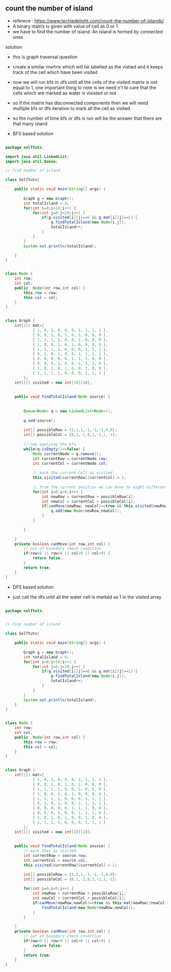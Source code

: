 ## count the number of island

- referece : https://www.techiedelight.com/count-the-number-of-islands/
- A binary matrix is given with value of cell as 0 or 1
- we have to find the number of island. An island is formed by connected ones


solution 
- this is graph traversal question
- create a similar martrix which will be labelled as the vistied and it keeps track of the cell which have been visited
- now we will run bfs or dfs until all the cells of the visited matrix is not equal to 1. one important thing to note is we need n't to care that the cells which are marked as water is visisted or not
- so if the matrix has disconnected components then we will need multiple bfs or dfs iteration to mark all the cell as visited
- so the number of time bfs or dfs is run will be the answer that there are that many island


- BFS based solution

```java

package selftuts;

import java.util.LinkedList;
import java.util.Queue;

// find number of island 

class Selftuts{

	public static void main(String[] args) {
		
		Graph g = new Graph();
		int totalIsland = 0;
		for(int i=0;i<10;i++) {
			for(int j=0;j<10;j++) {
				if(g.visited[i][j]==0 && g.mat[i][j]==1) {
					g.findTotalIsland(new Node(i,j));
					totalIsland++;
				}
			}
		}
		System.out.println(totalIsland);

	}
}


class Node {
	int row;
	int col;
	public  Node(int row,int col) {
		this.row = row;
		this.col = col;
	}
}


class Graph {
	int[][] mat={
			{ 1, 0, 1, 0, 0, 0, 1, 1, 1, 1 },
			{ 0, 0, 1, 0, 1, 0, 1, 0, 0, 0 },
			{ 1, 1, 1, 1, 0, 0, 1, 0, 0, 0 },
			{ 1, 0, 0, 1, 0, 1, 0, 0, 0, 0 },
			{ 1, 1, 1, 1, 0, 0, 0, 1, 1, 1 },
			{ 0, 1, 0, 1, 0, 0, 1, 1, 1, 1 },
			{ 0, 0, 0, 0, 0, 1, 1, 1, 0, 0 },
			{ 0, 0, 0, 1, 0, 0, 1, 1, 1, 0 },
			{ 1, 0, 1, 0, 1, 0, 0, 1, 0, 0 },
			{ 1, 1, 1, 1, 0, 0, 0, 1, 1, 1 }
		};
	int[][] visited = new int[10][10];
	
	
	public void findTotalIsland(Node source) {
		
		
		Queue<Node> q = new LinkedList<Node>();
		
		q.add(source);
		
		int[] possibleRow = {1,1,1,-1,-1,-1,0,0};
		int[] possibleCol = {0,1,-1,0,1,-1,1,-1};
		
		// now applying the bfs
		while(q.isEmpty()==false) {
			Node currentNode = q.remove();
			int currentRow = currentNode.row;
			int currentCol = currentNode.col;
			
			// mark the current Cell as visited
			this.visited[currentRow][currentCol] = 1;
			
			// from the current position we can move to eight different places
			for(int i=0;i<8;i++) {
			    int newRow = currentRow + possibleRow[i];
			    int newCol = currentCol + possibleCol[i];
			    if(canMove(newRow, newCol)==true && this.visited[newRow][newCol]==0 && this.mat[newRow][newCol]==1) {
			    	q.add(new Node(newRow,newCol));
			    }
			}

		}
		
	}
	private boolean canMove(int row,int col) {
		// out of boundary check condition
		if(row<0 || row>9 || col<0 || col>9) {
			return false;
		}
		return true;
	}
}


```




- DFS based solution

- just call the dfs until all the water cell is marked as 1 in the visited array

```java

package selftuts;


// find number of island 

class Selftuts{

	public static void main(String[] args) {
		
		Graph g = new Graph();
		int totalIsland = 0;
		for(int i=0;i<10;i++) {
			for(int j=0;j<10;j++) {
				if(g.visited[i][j]==0 && g.mat[i][j]==1) {
					g.findTotalIsland(new Node(i,j));
					totalIsland++;
				}
			}
		}
		System.out.println(totalIsland);
	}
}


class Node {
	int row;
	int col;
	public  Node(int row,int col) {
		this.row = row;
		this.col = col;
	}
}


class Graph {
	int[][] mat={
			{ 1, 0, 1, 0, 0, 0, 1, 1, 1, 1 },
			{ 0, 0, 1, 0, 1, 0, 1, 0, 0, 0 },
			{ 1, 1, 1, 1, 0, 0, 1, 0, 0, 0 },
			{ 1, 0, 0, 1, 0, 1, 0, 0, 0, 0 },
			{ 1, 1, 1, 1, 0, 0, 0, 1, 1, 1 },
			{ 0, 1, 0, 1, 0, 0, 1, 1, 1, 1 },
			{ 0, 0, 0, 0, 0, 1, 1, 1, 0, 0 },
			{ 0, 0, 0, 1, 0, 0, 1, 1, 1, 0 },
			{ 1, 0, 1, 0, 1, 0, 0, 1, 0, 0 },
			{ 1, 1, 1, 1, 0, 0, 0, 1, 1, 1 }
		};
	int[][] visited = new int[10][10];
	
	
	public void findTotalIsland(Node source) {
		// mark that as visited
		int currentRow = source.row;
		int currentCol = source.col;
		this.visited[currentRow][currentCol] = 1;

		int[] possibleRow = {1,1,1,-1,-1,-1,0,0};
		int[] possibleCol = {0,1,-1,0,1,-1,1,-1};
		
		for(int i=0;i<8;i++) {
			int newRow = currentRow + possibleRow[i];
			int newCol = currentCol + possibleCol[i];
			if(canMove(newRow,newCol)==true && this.mat[newRow][newCol]==1 && this.visited[newRow][newCol]==0) {
			    findTotalIsland(new Node(newRow,newCol));
			}
		}
		
	}
	private boolean canMove(int row,int col) {
		// out of boundary check condition
		if(row<0 || row>9 || col<0 || col>9) {
			return false;
		}
		return true;
	}
}



```





